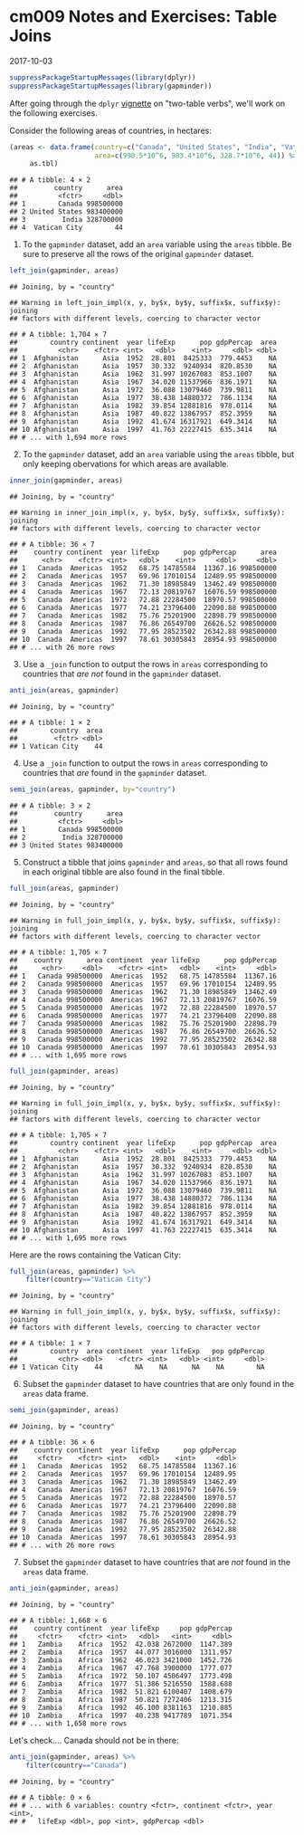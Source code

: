 # cm009 Notes and Exercises: Table Joins
2017-10-03  


```r
suppressPackageStartupMessages(library(dplyr))
suppressPackageStartupMessages(library(gapminder))
```


After going through the `dplyr` [vignette](https://cran.r-project.org/web/packages/dplyr/vignettes/two-table.html) on "two-table verbs", we'll work on the following exercises.


Consider the following areas of countries, in hectares:


```r
(areas <- data.frame(country=c("Canada", "United States", "India", "Vatican City"),
                     area=c(998.5*10^6, 983.4*10^6, 328.7*10^6, 44)) %>% 
     as.tbl)
```

```
## # A tibble: 4 × 2
##         country      area
##          <fctr>     <dbl>
## 1        Canada 998500000
## 2 United States 983400000
## 3         India 328700000
## 4  Vatican City        44
```


1. To the `gapminder` dataset, add an `area` variable using the `areas` tibble. Be sure to preserve all the rows of the original `gapminder` dataset.


```r
left_join(gapminder, areas)
```

```
## Joining, by = "country"
```

```
## Warning in left_join_impl(x, y, by$x, by$y, suffix$x, suffix$y): joining
## factors with different levels, coercing to character vector
```

```
## # A tibble: 1,704 × 7
##        country continent  year lifeExp      pop gdpPercap  area
##          <chr>    <fctr> <int>   <dbl>    <int>     <dbl> <dbl>
## 1  Afghanistan      Asia  1952  28.801  8425333  779.4453    NA
## 2  Afghanistan      Asia  1957  30.332  9240934  820.8530    NA
## 3  Afghanistan      Asia  1962  31.997 10267083  853.1007    NA
## 4  Afghanistan      Asia  1967  34.020 11537966  836.1971    NA
## 5  Afghanistan      Asia  1972  36.088 13079460  739.9811    NA
## 6  Afghanistan      Asia  1977  38.438 14880372  786.1134    NA
## 7  Afghanistan      Asia  1982  39.854 12881816  978.0114    NA
## 8  Afghanistan      Asia  1987  40.822 13867957  852.3959    NA
## 9  Afghanistan      Asia  1992  41.674 16317921  649.3414    NA
## 10 Afghanistan      Asia  1997  41.763 22227415  635.3414    NA
## # ... with 1,694 more rows
```


2. To the `gapminder` dataset, add an `area` variable using the `areas` tibble, but only keeping obervations for which areas are available. 


```r
inner_join(gapminder, areas)
```

```
## Joining, by = "country"
```

```
## Warning in inner_join_impl(x, y, by$x, by$y, suffix$x, suffix$y): joining
## factors with different levels, coercing to character vector
```

```
## # A tibble: 36 × 7
##    country continent  year lifeExp      pop gdpPercap      area
##      <chr>    <fctr> <int>   <dbl>    <int>     <dbl>     <dbl>
## 1   Canada  Americas  1952   68.75 14785584  11367.16 998500000
## 2   Canada  Americas  1957   69.96 17010154  12489.95 998500000
## 3   Canada  Americas  1962   71.30 18985849  13462.49 998500000
## 4   Canada  Americas  1967   72.13 20819767  16076.59 998500000
## 5   Canada  Americas  1972   72.88 22284500  18970.57 998500000
## 6   Canada  Americas  1977   74.21 23796400  22090.88 998500000
## 7   Canada  Americas  1982   75.76 25201900  22898.79 998500000
## 8   Canada  Americas  1987   76.86 26549700  26626.52 998500000
## 9   Canada  Americas  1992   77.95 28523502  26342.88 998500000
## 10  Canada  Americas  1997   78.61 30305843  28954.93 998500000
## # ... with 26 more rows
```

3. Use a `_join` function to output the rows in `areas` corresponding to countries that _are not_ found in the `gapminder` dataset. 


```r
anti_join(areas, gapminder)
```

```
## Joining, by = "country"
```

```
## # A tibble: 1 × 2
##        country  area
##         <fctr> <dbl>
## 1 Vatican City    44
```


4. Use a `_join` function to output the rows in `areas` corresponding to countries that _are_ found in the `gapminder` dataset. 


```r
semi_join(areas, gapminder, by="country")
```

```
## # A tibble: 3 × 2
##         country      area
##          <fctr>     <dbl>
## 1        Canada 998500000
## 2         India 328700000
## 3 United States 983400000
```

5. Construct a tibble that joins `gapminder` and `areas`, so that all rows found in each original tibble are also found in the final tibble. 


```r
full_join(areas, gapminder)
```

```
## Joining, by = "country"
```

```
## Warning in full_join_impl(x, y, by$x, by$y, suffix$x, suffix$y): joining
## factors with different levels, coercing to character vector
```

```
## # A tibble: 1,705 × 7
##    country      area continent  year lifeExp      pop gdpPercap
##      <chr>     <dbl>    <fctr> <int>   <dbl>    <int>     <dbl>
## 1   Canada 998500000  Americas  1952   68.75 14785584  11367.16
## 2   Canada 998500000  Americas  1957   69.96 17010154  12489.95
## 3   Canada 998500000  Americas  1962   71.30 18985849  13462.49
## 4   Canada 998500000  Americas  1967   72.13 20819767  16076.59
## 5   Canada 998500000  Americas  1972   72.88 22284500  18970.57
## 6   Canada 998500000  Americas  1977   74.21 23796400  22090.88
## 7   Canada 998500000  Americas  1982   75.76 25201900  22898.79
## 8   Canada 998500000  Americas  1987   76.86 26549700  26626.52
## 9   Canada 998500000  Americas  1992   77.95 28523502  26342.88
## 10  Canada 998500000  Americas  1997   78.61 30305843  28954.93
## # ... with 1,695 more rows
```

```r
full_join(gapminder, areas)
```

```
## Joining, by = "country"
```

```
## Warning in full_join_impl(x, y, by$x, by$y, suffix$x, suffix$y): joining
## factors with different levels, coercing to character vector
```

```
## # A tibble: 1,705 × 7
##        country continent  year lifeExp      pop gdpPercap  area
##          <chr>    <fctr> <int>   <dbl>    <int>     <dbl> <dbl>
## 1  Afghanistan      Asia  1952  28.801  8425333  779.4453    NA
## 2  Afghanistan      Asia  1957  30.332  9240934  820.8530    NA
## 3  Afghanistan      Asia  1962  31.997 10267083  853.1007    NA
## 4  Afghanistan      Asia  1967  34.020 11537966  836.1971    NA
## 5  Afghanistan      Asia  1972  36.088 13079460  739.9811    NA
## 6  Afghanistan      Asia  1977  38.438 14880372  786.1134    NA
## 7  Afghanistan      Asia  1982  39.854 12881816  978.0114    NA
## 8  Afghanistan      Asia  1987  40.822 13867957  852.3959    NA
## 9  Afghanistan      Asia  1992  41.674 16317921  649.3414    NA
## 10 Afghanistan      Asia  1997  41.763 22227415  635.3414    NA
## # ... with 1,695 more rows
```

Here are the rows containing the Vatican City:


```r
full_join(areas, gapminder) %>% 
    filter(country=="Vatican City")
```

```
## Joining, by = "country"
```

```
## Warning in full_join_impl(x, y, by$x, by$y, suffix$x, suffix$y): joining
## factors with different levels, coercing to character vector
```

```
## # A tibble: 1 × 7
##        country  area continent  year lifeExp   pop gdpPercap
##          <chr> <dbl>    <fctr> <int>   <dbl> <int>     <dbl>
## 1 Vatican City    44        NA    NA      NA    NA        NA
```


6. Subset the `gapminder` dataset to have countries that are only found in the `areas` data frame. 


```r
semi_join(gapminder, areas)
```

```
## Joining, by = "country"
```

```
## # A tibble: 36 × 6
##    country continent  year lifeExp      pop gdpPercap
##     <fctr>    <fctr> <int>   <dbl>    <int>     <dbl>
## 1   Canada  Americas  1952   68.75 14785584  11367.16
## 2   Canada  Americas  1957   69.96 17010154  12489.95
## 3   Canada  Americas  1962   71.30 18985849  13462.49
## 4   Canada  Americas  1967   72.13 20819767  16076.59
## 5   Canada  Americas  1972   72.88 22284500  18970.57
## 6   Canada  Americas  1977   74.21 23796400  22090.88
## 7   Canada  Americas  1982   75.76 25201900  22898.79
## 8   Canada  Americas  1987   76.86 26549700  26626.52
## 9   Canada  Americas  1992   77.95 28523502  26342.88
## 10  Canada  Americas  1997   78.61 30305843  28954.93
## # ... with 26 more rows
```

7. Subset the `gapminder` dataset to have countries that are _not_ found in the `areas` data frame. 


```r
anti_join(gapminder, areas)
```

```
## Joining, by = "country"
```

```
## # A tibble: 1,668 × 6
##    country continent  year lifeExp     pop gdpPercap
##     <fctr>    <fctr> <int>   <dbl>   <int>     <dbl>
## 1   Zambia    Africa  1952  42.038 2672000  1147.389
## 2   Zambia    Africa  1957  44.077 3016000  1311.957
## 3   Zambia    Africa  1962  46.023 3421000  1452.726
## 4   Zambia    Africa  1967  47.768 3900000  1777.077
## 5   Zambia    Africa  1972  50.107 4506497  1773.498
## 6   Zambia    Africa  1977  51.386 5216550  1588.688
## 7   Zambia    Africa  1982  51.821 6100407  1408.679
## 8   Zambia    Africa  1987  50.821 7272406  1213.315
## 9   Zambia    Africa  1992  46.100 8381163  1210.885
## 10  Zambia    Africa  1997  40.238 9417789  1071.354
## # ... with 1,658 more rows
```

Let's check.... Canada should not be in there:


```r
anti_join(gapminder, areas) %>% 
    filter(country=="Canada")
```

```
## Joining, by = "country"
```

```
## # A tibble: 0 × 6
## # ... with 6 variables: country <fctr>, continent <fctr>, year <int>,
## #   lifeExp <dbl>, pop <int>, gdpPercap <dbl>
```

